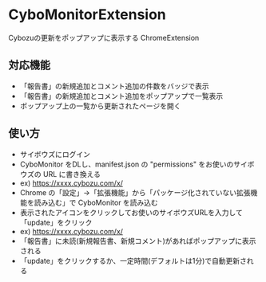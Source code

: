 # CyboMonitorExtension

Cybozuの更新をポップアップに表示する ChromeExtension

## 対応機能
* 「報告書」の新規追加とコメント追加の件数をバッジで表示
* 「報告書」の新規追加とコメント追加をポップアップで一覧表示
* ポップアップ上の一覧から更新されたページを開く

## 使い方
* サイボウズにログイン
* CyboMonitor をDLし、manifest.json の "permissions" をお使いのサイボウズの URL に書き換える
 * ex) https://xxxx.cybozu.com/x/
* Chrome の「設定」->「拡張機能」から「パッケージ化されていない拡張機能を読み込む」で CyboMonitor を読み込む
* 表示されたアイコンをクリックしてお使いのサイボウズURLを入力して「update」をクリック
 * ex) https://xxxx.cybozu.com/x/
* 「報告書」に未読(新規報告書、新規コメント)があればポップアップに表示される
* 「update」をクリックするか、一定時間(デフォルトは1分)で自動更新される
